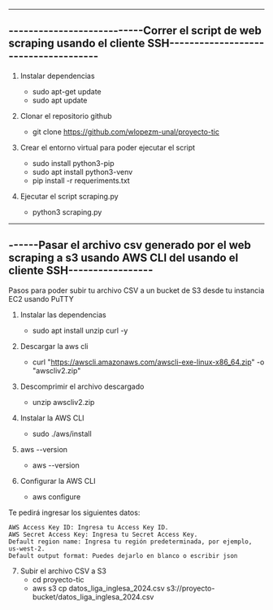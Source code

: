 ----------------------------------------------------------------------------------------------------------------------
---------------------------Correr el script de web scraping usando el cliente SSH-------------------------------------
----------------------------------------------------------------------------------------------------------------------
1. Instalar dependencias
	* sudo apt-get update
	* sudo apt update

2. Clonar el repositorio github
	* git clone https://github.com/wlopezm-unal/proyecto-tic
3. Crear el entorno virtual para poder ejecutar el script
	* sudo install python3-pip
	* sudo apt install python3-venv
	* pip install -r requeriments.txt
4. Ejecutar el script scraping.py
	* python3 scraping.py

----------------------------------------------------------------------------------------------------------------------
------Pasar el archivo csv generado por el web scraping a s3 usando AWS CLI del usando el cliente SSH-----------------
----------------------------------------------------------------------------------------------------------------------
Pasos para poder subir tu archivo CSV a un bucket de S3 desde tu instancia EC2 usando PuTTY
1. Instalar las dependencias
	* sudo apt install unzip curl -y 

2. Descargar la aws cli
	* curl "https://awscli.amazonaws.com/awscli-exe-linux-x86_64.zip" -o "awscliv2.zip"

3. Descomprimir el archivo descargado
	* unzip awscliv2.zip

4. Instalar la AWS CLI
	* sudo ./aws/install

5. aws --version
	* aws --version

6. Configurar la AWS CLI
	* aws configure

 Te pedirá ingresar los siguientes datos:

	AWS Access Key ID: Ingresa tu Access Key ID.
	AWS Secret Access Key: Ingresa tu Secret Access Key.
	Default region name: Ingresa tu región predeterminada, por ejemplo, us-west-2.
	Default output format: Puedes dejarlo en blanco o escribir json

7. Subir el archivo CSV a S3
	* cd proyecto-tic
	* aws s3 cp datos_liga_inglesa_2024.csv s3://proyecto-bucket/datos_liga_inglesa_2024.csv

	

